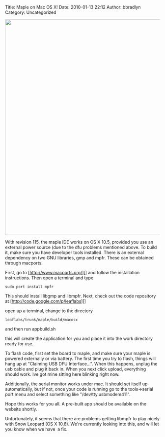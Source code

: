 Title: Maple on Mac OS X!
Date: 2010-01-13 22:12
Author: bbradlyn
Category: Uncategorized

<center>
<img src="http://blogs.leaflabs.com/wp-content/uploads/maplepic-1024x640.jpg" width="700px;">
</center>

With revision 115, the maple IDE works on OS X 10.5, provided you use an
external power source (due to the dfu problems mentioned above. To build
it, make sure you have developer tools installed. There is an external
dependency on two GNU libraries, gmp and mpfr. These can be obtained
through macports.

First, go to [http://www.macports.org/][] and follow the installation
instructions. Then open a terminal and type

    sudo port install mpfr

This should install libgmp and libmpfr. Next, check out the code
repository at [http://code.google.com/p/leaflabs][]

open up a terminal, change to the directory

    leaflabs/trunk/maple/build/macosx

and then run appbuild.sh

this will create the application for you and place it into the work
directory ready for use.

To flash code, first set the board to maple, and make sure your maple is
powered externally or via battery. The first time you try to flash,
things will hang up at "Claiming USB DFU Interface...". When this
happens, unplug the usb cable and plug it back in. When you next click
upload, everything should work. Ive got mine sitting here blinking right
now.

Additionally, the serial monitor works under mac. It should set itself
up automatically, but if not, once your code is running go to the
tools-\>serial port menu and select something like
"/dev/tty.usbmodem411".

Hope this works for you all. A pre-built app should be available on the
website shortly.

Unfortunately, it seems that there are problems getting libmpfr to play
nicely with Snow Leopard (OS X 10.6). We're currently looking into this,
and will let you know when we have  a fix.

  [http://www.macports.org/]: http://www.macports.org/ "http://www.macports.org/"
  [http://code.google.com/p/leaflabs]: http://code.google.com/p/leaflabs "http://code.google.com/p/leaflabs"
